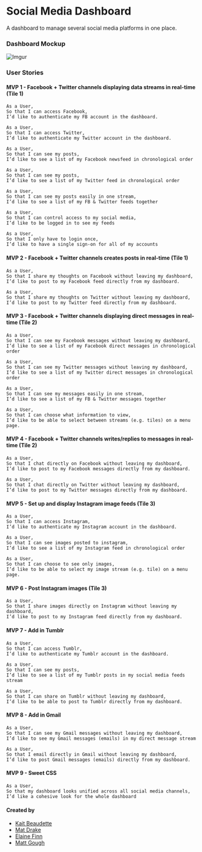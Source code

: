 # Social Media Dashboard

A dashboard to manage several social media platforms in one place.

### Dashboard Mockup

![Imgur](http://i.imgur.com/i0T5Y0k.png)

### User Stories

#### MVP 1 - Facebook + Twitter channels displaying data streams in real-time (Tile 1)

```
As a User,
So that I can access Facebook,
I’d like to authenticate my FB account in the dashboard.

As a User,
So that I can access Twitter,
I’d like to authenticate my Twitter account in the dashboard.

As a User,
So that I can see my posts,
I’d like to see a list of my Facebook newsfeed in chronological order

As a User,
So that I can see my posts,
I’d like to see a list of my Twitter feed in chronological order

As a User,
So that I can see my posts easily in one stream,
I’d like to see a list of my FB & Twitter feeds together

As a User,
So that I can control access to my social media,
I’d like to be logged in to see my feeds

As a User,
So that I only have to login once,
I’d like to have a single sign-on for all of my accounts
```
#### MVP 2 - Facebook + Twitter channels creates posts in real-time (Tile 1)


```
As a User,
So that I share my thoughts on Facebook without leaving my dashboard,
I’d like to post to my Facebook feed directly from my dashboard.

As a User,
So that I share my thoughts on Twitter without leaving my dashboard,
I’d like to post to my Twitter feed directly from my dashboard.
```
#### MVP 3 - Facebook + Twitter channels displaying direct messages in real-time (Tile 2)

```
As a User,
So that I can see my Facebook messages without leaving my dashboard,
I’d like to see a list of my Facebook direct messages in chronological order

As a User,
So that I can see my Twitter messages without leaving my dashboard,
I’d like to see a list of my Twitter direct messages in chronological order

As a User,
So that I can see my messages easily in one stream,
I’d like to see a list of my FB & Twitter messages together

As a User,
So that I can choose what information to view,
I’d like to be able to select between streams (e.g. tiles) on a menu page.
```

#### MVP 4 - Facebook + Twitter channels writes/replies to messages in real-time (Tile 2)

```
As a User,
So that I chat directly on Facebook without leaving my dashboard,
I’d like to post to my Facebook messages directly from my dashboard.

As a User,
So that I chat directly on Twitter without leaving my dashboard,
I’d like to post to my Twitter messages directly from my dashboard.
```

#### MVP 5 - Set up and display Instagram image feeds (Tile 3)

```
As a User,
So that I can access Instagram,
I’d like to authenticate my Instagram account in the dashboard.

As a User,
So that I can see images posted to instagram,
I’d like to see a list of my Instagram feed in chronological order

As a User,
So that I can choose to see only images,
I’d like to be able to select my image stream (e.g. tile) on a menu page.
```
#### MVP 6 - Post Instagram images (Tile 3)

```
As a User,
So that I share images directly on Instagram without leaving my dashboard,
I’d like to post to my Instagram feed directly from my dashboard.
```

#### MVP 7 - Add in Tumblr

```
As a User,
So that I can access Tumblr,
I’d like to authenticate my Tumblr account in the dashboard.

As a User,
So that I can see my posts,
I’d like to see a list of my Tumblr posts in my social media feeds stream

As a User,
So that I can share on Tumblr without leaving my dashboard,
I’d like to be able to post to Tumblr directly from my dashboard.
```

#### MVP 8 - Add in Gmail

```
As a User,
So that I can see my Gmail messages without leaving my dashboard,
I’d like to see my Gmail messages (emails) in my direct message stream

As a User,
So that I email directly in Gmail without leaving my dashboard,
I’d like to post Gmail messages (emails) directly from my dashboard.
```

#### MVP 9 - Sweet CSS

```
As a User,
So that my dashboard looks unified across all social media channels,
I’d like a cohesive look for the whole dashboard
```

#### Created by
  * [Kait Beaudette](https://github.com/katie210)
  * [Mat Drake](https://github.com/MatDrake)
  * [Elaine Finn](https://github.com/Finble)
  * [Matt Gough](https://github.com/MattGough)
